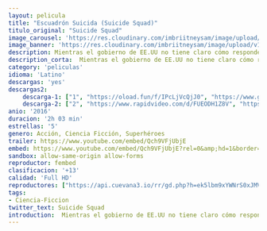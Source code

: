 ```yaml
---
layout: pelicula
title: "Escuadrón Suicida (Suicide Squad)"
titulo_original: "Suicide Squad"
image_carousel: 'https://res.cloudinary.com/imbriitneysam/image/upload/v1544585388/escuadron-poster-min.jpg'
image_banner: 'https://res.cloudinary.com/imbriitneysam/image/upload/v1544585389/escuadron-banner-min.jpg'
description: Mientras el gobierno de EE.UU no tiene claro cómo responder a una visita alienígena a la Tierra con intenciones malignas, Amanda El Muro Waller, la líder de la agencia secreta ARGUS , ofrece una curiosa solución, reclutar a los villanos más crueles, con habilidades letales e incluso mágicas, para que trabajen para ellos. Sin demasiadas opciones a dar una negativa, los ocho supervillanos más peligrosos del mundo acceden a colaborar con el Ejecutivo en peligrosas misiones secretas, casi suicidas, para así lograr limpiar su expediente.
description_corta:  Mientras el gobierno de EE.UU no tiene claro cómo responder a una visita alienígena a la Tierra con intenciones malignas, Amanda El Muro Waller, la líder de la agencia secreta ARGUS , ofrece una curiosa solución, reclutar a..
category: 'peliculas'
idioma: 'Latino'
descargas: 'yes'
descargas2:
    descarga-1: ["1", "https://oload.fun/f/IPcLjVcQjJ0", "https://www.google.com/s2/favicons?domain=openload.co","OpenLoad","https://res.cloudinary.com/imbriitneysam/image/upload/v1541473684/mexico.png", "Latino", "Full HD"]
    descarga-2: ["2", "https://www.rapidvideo.com/d/FUEODH1Z8V", "https://www.google.com/s2/favicons?domain=www.rapidvideo.com","RapidVideo","https://res.cloudinary.com/imbriitneysam/image/upload/v1541473684/mexico.png", "Latino", "Full HD"]
anio: '2016'
duracion: '2h 03 min'
estrellas: '5'
genero: Acción, Ciencia Ficción, Superhéroes
trailer: https://www.youtube.com/embed/Qch9VFjUbjE
embed: https://www.youtube.com/embed/Qch9VFjUbjE?rel=0&amp;hd=1&border=0&wmode=opaque&enablejsapi=1&modestbranding=1&controls=1&showinfo=1
sandbox: allow-same-origin allow-forms
reproductor: fembed
clasificacion: '+13'
calidad: 'Full HD'
reproductores: ["https://api.cuevana3.io/rr/gd.php?h=ek5lbm9xYWNrS0xJMVp5b21KREk0dFBLbjVkaHhkRGdrOG1jbnBpUnhhS1ZzbjZFZEpiUnlMNmtsWGVTbHBma3NMU2duSGZJc0wrd2xYeWhucWFZNExpU3FadVkyUT09"]
tags:
- Ciencia-Ficcion
twitter_text: Suicide Squad
introduction:  Mientras el gobierno de EE.UU no tiene claro cómo responder a una visita alienígena a la Tierra con intenciones malignas, Amanda El Muro Waller, la líder de la agencia secreta ARGUS , ofrece una curiosa solución, reclutar a..
---
```












